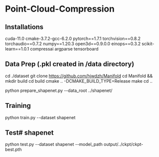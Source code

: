 # Point-Cloud-Compression

## Installations
cuda-11.0
cmake-3.7.2-gcc-6.2.0
pytorch==1.7.1 
torchvision==0.8.2 
torchaudio==0.7.2 
numpy==1.20.3 
open3d==0.9.0.0 
einops==0.3.2 
scikit-learn==1.0.1 
compressai 
argparse
tensorboard

## Data Prep (.pkl created in /data directory)
cd ./dataset
git clone https://github.com/hjwdzh/Manifold
cd Manifold && mkdir build
cd build 
cmake .. -DCMAKE_BUILD_TYPE=Release
make 
cd ..

python prepare_shapenet.py --data_root ../shapenet/

## Training
python train.py --dataset shapenet

## Test# shapenet
python test.py --dataset shapenet --model_path output/../ckpt/ckpt-best.pth
